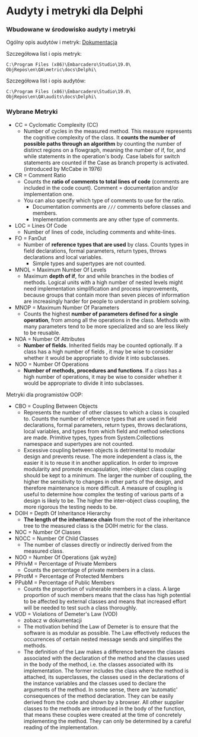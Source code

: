 # Audyty i metryki dla Delphi

### Wbudowane w środowisko audyty i metryki

Ogólny opis audytów i metryk: [Dokumentacja](http://docwiki.embarcadero.com/RADStudio/Tokyo/en/Source_Code_Audits_and_Metrics)

Szczegółowa list i opis metryk:

```
C:\Program Files (x86)\Embarcadero\Studio\19.0\
ObjRepos\en\QA\metric\docs\Delphi\
```
Szczegółowa list i opis audytów:

```
C:\Program Files (x86)\Embarcadero\Studio\19.0\
ObjRepos\en\QA\audits\docs\Delphi\
```

### Wybrane Metryki

* CC = Cyclomatic Complexity (CC)
    * Number of cycles in the measured method. This measure represents the cognitive complexity of the class. It **counts the number of possible paths through an algorithm** by counting the number of distinct regions on a flowgraph, meaning the number of if, for, and while statements in the operation's body. Case labels for switch statements are counted if the Case as branch property is activated. (introduced by McCabe in 1976)
* CR = Comment Ratio
    * Counts the **ratio of comments to total lines of code** (comments are included in the code count). Comment = documentation and/or implementation one. 
    * You can also specify which type of comments to use for the ratio.
        * Documentation comments are ```///``` comments before classes and members.
        * Implementation comments are any other type of comments.
* LOC = Lines Of Code
    * Number of lines of code, including comments and white-lines.
* FO = FanOut
    * Number of **reference types that are used** by class. Counts types in field declarations, formal parameters, return types, throws declarations and local variables. 
        * Simple types and supertypes are not counted.
* MNOL = Maximum Number Of Levels
    * Maximum **depth of if**, for and while branches in the bodies of methods. Logical units with a high number of nested levels might need implementation simplification and process improvements, because groups that contain more than seven pieces of information are increasingly harder for people to understand in problem solving.
* MNOP = Maximum Number Of Parameters
    * Counts the highest **number of parameters defined for a single operation**, from among all the operations in the class. Methods with many parameters tend to be more specialized and so are less likely to be reusable.
* NOA = Number Of Attributes
    * **Number of fields**. Inherited fields may be counted optionally. If a class has a high number of fields , it may be wise to consider whether it would be appropriate to divide it into subclasses.
* NOO = Number Of Operations
    * **Number of methods, procedures and functions**. If a class has a high number of operations, it may be wise to consider whether it would be appropriate to divide it into subclasses.

Metryki dla programistów OOP:

* CBO = Coupling Between Objects
    * Represents the number of other classes to which a class is coupled to. Counts the number of reference types that are used in field declarations, formal parameters, return types, throws declarations, local variables, and types from which field and method selections are made. Primitive types, types from System.Collections namespace and supertypes are not counted.
    * Excessive coupling between objects is detrimental to modular design and prevents reuse. The more independent a class is, the easier it is to reuse it in another application. In order to improve modularity and promote encapsulation, inter-object class coupling should be kept to a minimum. The larger the number of coupling, the higher the sensitivity to changes in other parts of the design, and therefore maintenance is more difficult. A measure of coupling is useful to determine how complex the testing of various parts of a design is likely to be. The higher the inter-object class coupling, the more rigorous the testing needs to be.
* DOIH = Depth Of Inheritance Hierarchy
    * **The length of the inheritance chain** from the root of the inheritance tree to the measured class is the DOIH metric for the class.
* NOC = Number Of Classes
* NOCC = Number Of Child Classes
    * The number of classes directly or indirectly derived from the measured class.
* NOO = Number Of Operations (jak wyżej)
* PPrivM = Percentage of Private Members
    * Counts the percentage of private members in a class.
* PProtM = Percentage of Protected Members
* PPubM = Percentage of Public Members
    * Counts the proportion of vulnerable members in a class. A large proportion of such members means that the class has high potential to be affected by external classes and means that increased effort will be needed to test such a class thoroughly.
* VOD = Violations of Demeter's Law (VOD)
    * zobacz w dokumentacji
    * The motivation behind the Law of Demeter is to ensure that the software is as modular as possible. The Law effectively reduces the occurrences of certain nested message sends and simplifies the methods.
    * The definition of the Law makes a difference between the classes associated with the declaration of the method and the classes used in the body of the method, i.e. the classes associated with its implementation. The former includes the class where the method is attached, its superclasses, the classes used in the declarations of the instance variables and the classes used to declare the arguments of the method. In some sense, there are 'automatic' consequences of the method declaration. They can be easily derived from the code and shown by a browser. All other supplier classes to the methods are introduced in the body of the function, that means these couples were created at the time of concretely implementing the method. They can only be determined by a careful reading of the implementation.